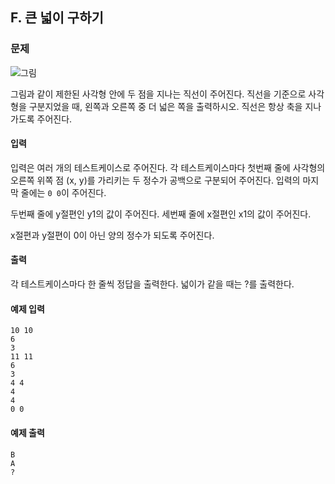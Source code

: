 ## F. 큰 넓이 구하기 

### 문제
![그림](http://alps.jbnu.ac.kr/files/attach/images/937/899/001/89a3c3bdc86485ff832e9967278a4afa.jpg)

그림과 같이 제한된 사각형 안에 두 점을 지나는 직선이 주어진다.
직선을 기준으로 사각형을 구분지었을 때, 왼쪽과 오른쪽 중 더 넓은 쪽을 출력하시오.
직선은 항상 축을 지나가도록 주어진다.

#### 입력

입력은 여러 개의 테스트케이스로 주어진다. 각 테스트케이스마다 첫번째 줄에 사각형의 오른쪽 위쪽 점 (x, y)를 가리키는 두 정수가 공백으로 구분되어 주어진다. 입력의 마지막 줄에는 ```0 0```이 주어진다.

두번째 줄에 y절편인 y1의 값이 주어진다. 세번째 줄에 x절편인 x1의 값이 주어진다.

x절편과 y절편이 0이 아닌 양의 정수가 되도록 주어진다.

#### 출력

각 테스트케이스마다 한 줄씩 정답을 출력한다. 넓이가 같을 때는 ?를 출력한다.

#### 예제 입력

```
10 10
6
3
11 11
6
3
4 4
4
4
0 0
```

#### 예제 출력

```
B
A
?
```
